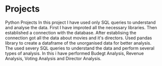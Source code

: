 # Projects
Python Projects
In this project I have used only SQL queries to understand and analyse the data.
First I have improted all the necessary libraries.
Then established a connection with the database.
After establising the connection got all the data about movies and it's directors.
Used pandas library to create a dataframe of the unorganised data for better analysis.
The used severy SQL queries to understand the data and perform several types of analysis.
In this i have performed Budegt Analysis, Revenue Analysis, Voting Analysis and Director Analysis.
